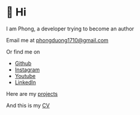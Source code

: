 # 👋 Hi

I am Phong, a developer trying to become an author

Email me at [phongduong1710@gmail.com](mailto:phongduong1710@gmail.com)

Or find me on

- [Github](https://www.github.com/phongever)
- [Instagram](https://www.instagram.com/phongever)
- [Youtube](https://www.youtube.com/@phongever)
- [LinkedIn](https://www.linkedin.com/in/phongever/)

Here are my [projects](/projects)

And this is my [CV](https://docs.google.com/document/d/1NdmG3qd7fLs2oJQLouTGwcfjkg2q1_Yd0r3vLOTh82g)
